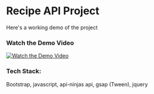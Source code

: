 # Recipe API Project
Here's a working demo of the project
### Watch the Demo Video

[![Watch the Demo Video](https://img.youtube.com/vi/zE5XIFTAet8/maxresdefault.jpg)](https://youtu.be/BlSnBP7jyaU)


### Tech Stack:
Bootstrap, javascript, api-ninjas api, gsap (Tween), jquery